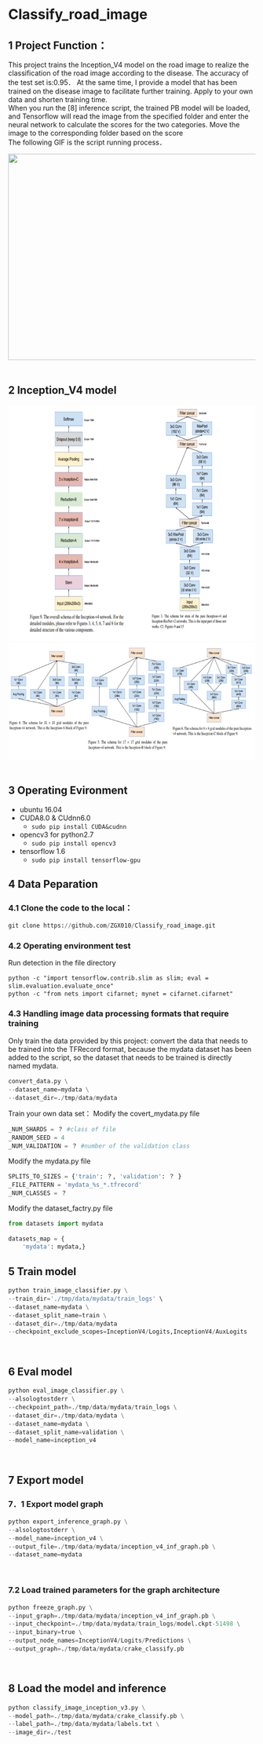 # Classify_road_image
## 1  Project Function：<br>
This project trains the Inception_V4 model on the road image to realize the classification of the road image according to the disease. The accuracy of the test set is:0.95． At the same time, I provide a model that has been trained on the disease image to facilitate further training. Apply to your own data and shorten training time.<br>
When you run the [8] inference script, the trained PB model will be loaded, and Tensorflow will read the image from the specified folder and enter the neural network to calculate the scores for the two categories. Move the image to the corresponding folder based on the score<br>
The following GIF is the script running process．<br>
<div align=center><img width="800" height="420" src="https://github.com/ZGX010/Classify_road_image/blob/master/doc/classimage.gif"/></div>
<br>

## 2  Inception_V4 model

<div align=center><img width="800" height="480" src="https://github.com/ZGX010/Classify_road_image/blob/master/doc/inceptionv4.png"/></div>
<div align=center><img width="800" height="240" src="https://github.com/ZGX010/Classify_road_image/blob/master/doc/inceptionv4model.png"/></div>
<br>

## 3  Operating Evironment
* ubuntu 16.04
* CUDA8.0 & CUdnn6.0
  * ```sudo pip install CUDA&cudnn```
* opencv3 for python2.7
  * ```sudo pip install opencv3```
* tensorflow 1.6
  * ```sudo pip install tensorflow-gpu ```

## 4 Data Peparation
### 4.1 Clone the code to the local：<br>
```Python
git clone https://github.com/ZGX010/Classify_road_image.git
```
### 4.2 Operating environment test
Run detection in the file directory
```Ｐython
python -c "import tensorflow.contrib.slim as slim; eval = slim.evaluation.evaluate_once"
python -c "from nets import cifarnet; mynet = cifarnet.cifarnet"
```

### 4.3 Handling image data processing formats that require training

Only train the data provided by this project: convert the data that needs to be trained into the TFRecord format, because the mydata dataset has been added to the script, so the dataset that needs to be trained is directly named mydata.
```python
convert_data.py \
--dataset_name=mydata \
--dataset_dir=./tmp/data/mydata
```
Train your own data set：
Modify the covert_mydata.py file
```Python
_NUM_SHARDS = ？ #class of file
_RANDOM_SEED = 4
_NUM_VALIDATION = ？ #number of the validation class
```
Modify the mydata.py file
```python
SPLITS_TO_SIZES = {'train': ？, 'validation': ？ }
_FILE_PATTERN = 'mydata_%s_*.tfrecord'
_NUM_CLASSES = ？
```
Modify the dataset_factry.py file
```python
from datasets import mydata
```
```python
datasets_map = {
    'mydata': mydata,}
```

## 5  Train model
```Python
python train_image_classifier.py \
--train_dir='./tmp/data/mydata/train_logs' \
--dataset_name=mydata \
--dataset_split_name=train \
--dataset_dir=./tmp/data/mydata
--checkpoint_exclude_scopes=InceptionV4/Logits,InceptionV4/AuxLogits 
```
<br>

## 6  Eval model
```Python
python eval_image_classifier.py \
--alsologtostderr \
--checkpoint_path=./tmp/data/mydata/train_logs \
--dataset_dir=./tmp/data/mydata \
--dataset_name=mydata \
--dataset_split_name=validation \
--model_name=inception_v4
```
<br>

## 7  Export model
### 7．1 Export model graph
```Python
python export_inference_graph.py \
--alsologtostderr \
--model_name=inception_v4 \
--output_file=./tmp/data/mydata/inception_v4_inf_graph.pb \
--dataset_name=mydata
```
<br>

### 7.2 Load trained parameters for the graph architecture
```Python
python freeze_graph.py \
--input_graph=./tmp/data/mydata/inception_v4_inf_graph.pb \
--input_checkpoint=./tmp/data/mydata/train_logs/model.ckpt-51498 \
--input_binary=true \
--output_node_names=InceptionV4/Logits/Predictions \
--output_graph=./tmp/data/mydata/crake_classify.pb
```
<br>

## 8  Load the model and inference
```Python
python classify_image_inception_v3.py \
--model_path=./tmp/data/mydata/crake_classify.pb \
--label_path=./tmp/data/mydata/labels.txt \
--image_dir=./test
```
